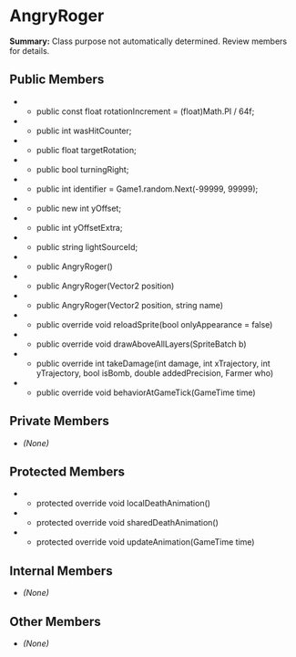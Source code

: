 # AngryRoger

**Summary:** Class purpose not automatically determined. Review members for details.

## Public Members
- - public const float rotationIncrement = (float)Math.PI / 64f;
- - public int wasHitCounter;
- - public float targetRotation;
- - public bool turningRight;
- - public int identifier = Game1.random.Next(-99999, 99999);
- - public new int yOffset;
- - public int yOffsetExtra;
- - public string lightSourceId;
- - public AngryRoger()
- - public AngryRoger(Vector2 position)
- - public AngryRoger(Vector2 position, string name)
- - public override void reloadSprite(bool onlyAppearance = false)
- - public override void drawAboveAllLayers(SpriteBatch b)
- - public override int takeDamage(int damage, int xTrajectory, int yTrajectory, bool isBomb, double addedPrecision, Farmer who)
- - public override void behaviorAtGameTick(GameTime time)

## Private Members
- *(None)*

## Protected Members
- - protected override void localDeathAnimation()
- - protected override void sharedDeathAnimation()
- - protected override void updateAnimation(GameTime time)

## Internal Members
- *(None)*

## Other Members
- *(None)*
